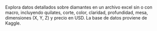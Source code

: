 Explora datos detallados sobre diamantes en un archivo excel sin o con macro, incluyendo quilates, corte, color, claridad, profundidad, mesa, dimensiones (X, Y, Z) y precio en USD. La base de datos proviene de Kaggle.
